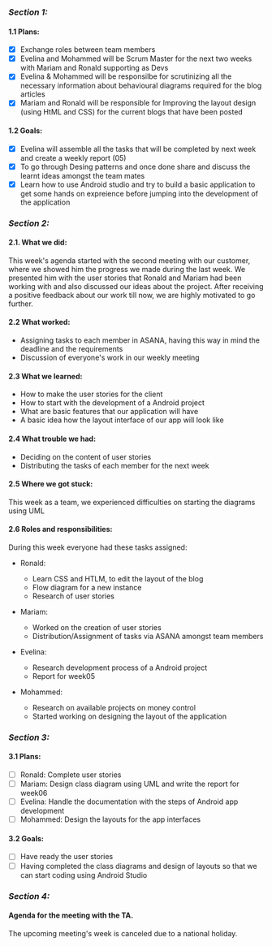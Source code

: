 ### ___Section 1:___

#### 1.1 Plans:

 - [x] Exchange roles between team members
 - [x] Evelina and Mohammed will be Scrum Master for the next two weeks with Mariam and Ronald supporting as Devs
 - [x] Evelina & Mohammed will be responsilbe for scrutinizing all the necessary information about behavioural diagrams required for the blog articles
 - [x] Mariam and Ronald will be responsible for Improving the layout design (using HtML and CSS) for the current blogs that have been posted 

#### 1.2 Goals:

 - [x] Evelina will assemble all the tasks that will be completed by next week and create a weekly report (05)
 - [x] To go through Desing patterns and once done share and discuss the learnt ideas amongst the team mates 
 - [x] Learn how to use Android studio and try to build a basic application to get some hands on expreience before jumping into the development of the application
 
 ### ___Section 2:___

 #### 2.1. What we did:
 
This week's agenda started with the second meeting with our customer, where we showed him the progress we made during the last week. We presented him with
the user stories that Ronald and Mariam had been working with and also discussed our ideas about the project. After receiving a positive feedback about 
our work till now, we are highly motivated to go further.

#### 2.2 What worked:

* Assigning tasks to each member in ASANA, having this way in mind the deadline and the requirements
* Discussion of everyone's work in our weekly meeting

#### 2.3 What we learned:

* How to make the user stories for the client
* How to start with the development of a Android project
* What are basic features that our application will have
* A basic idea how the layout interface of our app will look like

#### 2.4 What trouble we had:

* Deciding on the content of user stories
* Distributing the tasks of each member for the next week

#### 2.5 Where we got stuck:

This week as a team, we experienced difficulties on starting the diagrams using UML

#### 2.6 Roles and responsibilities:

During this week everyone had these tasks assigned:

* Ronald: 
  * Learn CSS and HTLM, to edit the layout of the blog
  * Flow diagram for a new instance
  * Research of user stories
 
* Mariam:
  * Worked on the creation of user stories 
  * Distribution/Assignment of tasks via ASANA amongst team members
 
* Evelina:
  * Research development process of a Android project
  * Report for week05

* Mohammed:
  * Research on available projects on money control 
  * Started working on designing the layout of the application
 
 ### ___Section 3:___

#### 3.1 Plans:

- [ ] Ronald: Complete user stories
- [ ] Mariam: Design class diagram using UML and write the report for week06
- [ ] Evelina: Handle the documentation with the steps of Android app development
- [ ] Mohammed: Design the layouts for the app interfaces

#### 3.2 Goals:

 - [ ] Have ready the user stories
 - [ ] Having completed the class diagrams and design of layouts so that we can start coding using Android Studio
 
 ### ___Section 4:___

#### Agenda for the meeting with the TA.

The upcoming meeting's week is canceled due to a national holiday.
 
